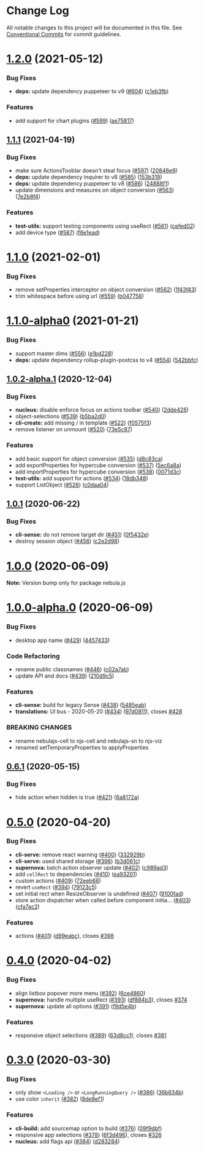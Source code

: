 # Change Log

All notable changes to this project will be documented in this file.
See [Conventional Commits](https://conventionalcommits.org) for commit guidelines.

# [1.2.0](https://github.com/qlik-oss/nebula.js/compare/v1.1.1...v1.2.0) (2021-05-12)

### Bug Fixes

- **deps:** update dependency puppeteer to v9 ([#604](https://github.com/qlik-oss/nebula.js/issues/604)) ([c1eb3fb](https://github.com/qlik-oss/nebula.js/commit/c1eb3fbd16fbe19d97a46d2631eb608183290176))

### Features

- add support for chart plugins ([#599](https://github.com/qlik-oss/nebula.js/issues/599)) ([ae75817](https://github.com/qlik-oss/nebula.js/commit/ae758174261124afc8e70d026ab9a841b5dee4d5))

## [1.1.1](https://github.com/qlik-oss/nebula.js/compare/v1.1.0...v1.1.1) (2021-04-19)

### Bug Fixes

- make sure ActionsTooblar doesn't steal focus ([#597](https://github.com/qlik-oss/nebula.js/issues/597)) ([20846e9](https://github.com/qlik-oss/nebula.js/commit/20846e9667c1dfc93d46e17a9e44a1060489226a))
- **deps:** update dependency inquirer to v8 ([#585](https://github.com/qlik-oss/nebula.js/issues/585)) ([153b319](https://github.com/qlik-oss/nebula.js/commit/153b31964d4f3e587f8a6e9e5b09085df8d506a6))
- **deps:** update dependency puppeteer to v8 ([#586](https://github.com/qlik-oss/nebula.js/issues/586)) ([24888f1](https://github.com/qlik-oss/nebula.js/commit/24888f1ab2d800edf3ae9ffa5a9b64bc9ee61c8f))
- update dimensions and measures on object conversion ([#563](https://github.com/qlik-oss/nebula.js/issues/563)) ([7e2b8f4](https://github.com/qlik-oss/nebula.js/commit/7e2b8f486a2706fd4416c8c32eed2ad4406a674b))

### Features

- **test-utils:** support testing components using useRect ([#561](https://github.com/qlik-oss/nebula.js/issues/561)) ([cefed02](https://github.com/qlik-oss/nebula.js/commit/cefed020af0f79bdf65b050f034c89f89a42abc1))
- add device type ([#587](https://github.com/qlik-oss/nebula.js/issues/587)) ([f6e1ead](https://github.com/qlik-oss/nebula.js/commit/f6e1ead7e14f029b1f78fa354fb98b2e089b52a9))

# [1.1.0](https://github.com/qlik-oss/nebula.js/compare/v1.1.0-alpha0...v1.1.0) (2021-02-01)

### Bug Fixes

- remove setProperties interceptor on object conversion ([#562](https://github.com/qlik-oss/nebula.js/issues/562)) ([1f43f43](https://github.com/qlik-oss/nebula.js/commit/1f43f43))
- trim whitespace before using url ([#559](https://github.com/qlik-oss/nebula.js/issues/559)) ([b047758](https://github.com/qlik-oss/nebula.js/commit/b047758))

# [1.1.0-alpha0](https://github.com/qlik-oss/nebula.js/compare/v1.0.2-alpha.1...v1.1.0-alpha0) (2021-01-21)

### Bug Fixes

- support master dims ([#556](https://github.com/qlik-oss/nebula.js/issues/556)) ([e1bd228](https://github.com/qlik-oss/nebula.js/commit/e1bd228))
- **deps:** update dependency rollup-plugin-postcss to v4 ([#554](https://github.com/qlik-oss/nebula.js/issues/554)) ([542bbfc](https://github.com/qlik-oss/nebula.js/commit/542bbfc))

## [1.0.2-alpha.1](https://github.com/qlik-oss/nebula.js/compare/v1.0.2-alpha.0...v1.0.2-alpha.1) (2020-12-04)

### Bug Fixes

- **nucleus:** disable enforce focus on actions toolbar ([#540](https://github.com/qlik-oss/nebula.js/issues/540)) ([2dde426](https://github.com/qlik-oss/nebula.js/commit/2dde426))
- object-selections ([#539](https://github.com/qlik-oss/nebula.js/issues/539)) ([b5ba2d0](https://github.com/qlik-oss/nebula.js/commit/b5ba2d0))
- **cli-create:** add missing / in template ([#522](https://github.com/qlik-oss/nebula.js/issues/522)) ([f0575f3](https://github.com/qlik-oss/nebula.js/commit/f0575f3))
- remove listener on unmount ([#520](https://github.com/qlik-oss/nebula.js/issues/520)) ([73e5c87](https://github.com/qlik-oss/nebula.js/commit/73e5c87))

### Features

- add basic support for object conversion ([#535](https://github.com/qlik-oss/nebula.js/issues/535)) ([d8c83ca](https://github.com/qlik-oss/nebula.js/commit/d8c83ca))
- add exportProperties for hypercube conversion ([#537](https://github.com/qlik-oss/nebula.js/issues/537)) ([5ec6a8a](https://github.com/qlik-oss/nebula.js/commit/5ec6a8a))
- add importProperties for hypercube conversion ([#538](https://github.com/qlik-oss/nebula.js/issues/538)) ([0071d3c](https://github.com/qlik-oss/nebula.js/commit/0071d3c))
- **test-utils:** add support for actions ([#534](https://github.com/qlik-oss/nebula.js/issues/534)) ([18db348](https://github.com/qlik-oss/nebula.js/commit/18db348))
- support ListObject ([#526](https://github.com/qlik-oss/nebula.js/issues/526)) ([c0daa04](https://github.com/qlik-oss/nebula.js/commit/c0daa04))

## [1.0.1](https://github.com/qlik-oss/nebula.js/compare/v1.0.0...v1.0.1) (2020-06-22)

### Bug Fixes

- **cli-sense:** do not remove target dir ([#451](https://github.com/qlik-oss/nebula.js/issues/451)) ([0f5432e](https://github.com/qlik-oss/nebula.js/commit/0f5432e))
- destroy session object ([#456](https://github.com/qlik-oss/nebula.js/issues/456)) ([c2e2d98](https://github.com/qlik-oss/nebula.js/commit/c2e2d98))

# [1.0.0](https://github.com/qlik-oss/nebula.js/compare/v1.0.0-alpha.0...v1.0.0) (2020-06-09)

**Note:** Version bump only for package nebula.js

# [1.0.0-alpha.0](https://github.com/qlik-oss/nebula.js/compare/v0.6.1...v1.0.0-alpha.0) (2020-06-09)

### Bug Fixes

- desktop app name ([#429](https://github.com/qlik-oss/nebula.js/issues/429)) ([4457433](https://github.com/qlik-oss/nebula.js/commit/4457433))

### Code Refactoring

- rename public classnames ([#446](https://github.com/qlik-oss/nebula.js/issues/446)) ([c02a7ab](https://github.com/qlik-oss/nebula.js/commit/c02a7ab))
- update API and docs ([#439](https://github.com/qlik-oss/nebula.js/issues/439)) ([210d9c5](https://github.com/qlik-oss/nebula.js/commit/210d9c5))

### Features

- **cli-sense:** build for legacy Sense ([#438](https://github.com/qlik-oss/nebula.js/issues/438)) ([5485eab](https://github.com/qlik-oss/nebula.js/commit/5485eab))
- **translations:** UI bus - 2020-05-20 ([#434](https://github.com/qlik-oss/nebula.js/issues/434)) ([97d0811](https://github.com/qlik-oss/nebula.js/commit/97d0811)), closes [#428](https://github.com/qlik-oss/nebula.js/issues/428)

### BREAKING CHANGES

- rename nebulajs-cell to njs-cell and nebulajs-sn to njs-viz
- renamed setTemporaryProperties to applyProperties

## [0.6.1](https://github.com/qlik-oss/nebula.js/compare/v0.6.0...v0.6.1) (2020-05-15)

### Bug Fixes

- hide action when hidden is true ([#421](https://github.com/qlik-oss/nebula.js/issues/421)) ([6a8172a](https://github.com/qlik-oss/nebula.js/commit/6a8172a))

# [0.5.0](https://github.com/qlik-oss/nebula.js/compare/v0.4.0...v0.5.0) (2020-04-20)

### Bug Fixes

- **cli-serve:** remove react warning ([#400](https://github.com/qlik-oss/nebula.js/issues/400)) ([332929b](https://github.com/qlik-oss/nebula.js/commit/332929b))
- **cli-serve:** used shared storage ([#396](https://github.com/qlik-oss/nebula.js/issues/396)) ([b3d061c](https://github.com/qlik-oss/nebula.js/commit/b3d061c))
- **supernova:** batch action observer update ([#402](https://github.com/qlik-oss/nebula.js/issues/402)) ([c989ad3](https://github.com/qlik-oss/nebula.js/commit/c989ad3))
- add `cellRect` to dependencies ([#410](https://github.com/qlik-oss/nebula.js/issues/410)) ([ea93201](https://github.com/qlik-oss/nebula.js/commit/ea93201))
- custom actions ([#409](https://github.com/qlik-oss/nebula.js/issues/409)) ([72eeb68](https://github.com/qlik-oss/nebula.js/commit/72eeb68))
- revert `useRect` ([#394](https://github.com/qlik-oss/nebula.js/issues/394)) ([79123c5](https://github.com/qlik-oss/nebula.js/commit/79123c5))
- set initial rect when ResizeObserver is undefined ([#407](https://github.com/qlik-oss/nebula.js/issues/407)) ([9100fad](https://github.com/qlik-oss/nebula.js/commit/9100fad))
- store action dispatcher when called before component initia… ([#403](https://github.com/qlik-oss/nebula.js/issues/403)) ([cfa7ac2](https://github.com/qlik-oss/nebula.js/commit/cfa7ac2))

### Features

- actions ([#401](https://github.com/qlik-oss/nebula.js/issues/401)) ([d99eabc](https://github.com/qlik-oss/nebula.js/commit/d99eabc)), closes [#398](https://github.com/qlik-oss/nebula.js/issues/398)

# [0.4.0](https://github.com/qlik-oss/nebula.js/compare/v0.3.0...v0.4.0) (2020-04-02)

### Bug Fixes

- align listbox popover more menu ([#392](https://github.com/qlik-oss/nebula.js/issues/392)) ([6ce4860](https://github.com/qlik-oss/nebula.js/commit/6ce4860))
- **supernova:** handle multiple useRect ([#393](https://github.com/qlik-oss/nebula.js/issues/393)) ([df884b3](https://github.com/qlik-oss/nebula.js/commit/df884b3)), closes [#374](https://github.com/qlik-oss/nebula.js/issues/374)
- **supernova:** update all options ([#391](https://github.com/qlik-oss/nebula.js/issues/391)) ([f9d5e4b](https://github.com/qlik-oss/nebula.js/commit/f9d5e4b))

### Features

- responsive object selections ([#389](https://github.com/qlik-oss/nebula.js/issues/389)) ([63d8cc1](https://github.com/qlik-oss/nebula.js/commit/63d8cc1)), closes [#381](https://github.com/qlik-oss/nebula.js/issues/381)

# [0.3.0](https://github.com/qlik-oss/nebula.js/compare/v0.2.1...v0.3.0) (2020-03-30)

### Bug Fixes

- only show `<Loading />` or `<LongRunningQuery />` ([#386](https://github.com/qlik-oss/nebula.js/issues/386)) ([36b634b](https://github.com/qlik-oss/nebula.js/commit/36b634b))
- use color `inherit` ([#382](https://github.com/qlik-oss/nebula.js/issues/382)) ([8de8ef1](https://github.com/qlik-oss/nebula.js/commit/8de8ef1))

### Features

- **cli-build:** add sourcemap option to build ([#376](https://github.com/qlik-oss/nebula.js/issues/376)) ([09f9dbf](https://github.com/qlik-oss/nebula.js/commit/09f9dbf))
- responsive app selections ([#378](https://github.com/qlik-oss/nebula.js/issues/378)) ([6f3d496](https://github.com/qlik-oss/nebula.js/commit/6f3d496)), closes [#326](https://github.com/qlik-oss/nebula.js/issues/326)
- **nucleus:** add flags api ([#384](https://github.com/qlik-oss/nebula.js/issues/384)) ([d283284](https://github.com/qlik-oss/nebula.js/commit/d283284))
